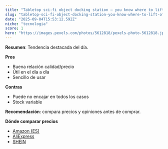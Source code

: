 ```yaml
---
title: "Tabletop sci-fi object docking station – you know where to lift off for you daily mission"
slug: "tabletop-sci-fi-object-docking-station-you-know-where-to-lift-off-for-you-daily-"
date: "2025-09-04T15:53:12.592Z"
niche: "tecnologia"
score: 1
hero: "https://images.pexels.com/photos/5612818/pexels-photo-5612818.jpeg?auto=compress&cs=tinysrgb&fit=crop&h=627&w=1200&auto=compress&cs=tinysrgb&w=1024&h=576&fit=crop"
---
```


**Resumen**: Tendencia destacada del día.

**Pros**
- Buena relación calidad/precio
- Útil en el día a día
- Sencillo de usar

**Contras**
- Puede no encajar en todos los casos
- Stock variable

**Recomendación**: compara precios y opiniones antes de comprar.

**Dónde comparar precios**
- [Amazon (ES)](https://www.amazon.es/s?k=Tabletop+sci-fi+object+docking+station+%E2%80%93+you+know+where+to+lift+off+for+you+daily+mission&language=es_ES&tag=teknovashop25-21)
- [AliExpress](https://es.aliexpress.com/wholesale?SearchText=Tabletop+sci-fi+object+docking+station+%E2%80%93+you+know+where+to+lift+off+for+you+daily+mission)
- [SHEIN](https://es.shein.com/pdsearch?keyword=Tabletop+sci-fi+object+docking+station+%E2%80%93+you+know+where+to+lift+off+for+you+daily+mission)
